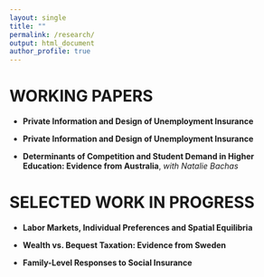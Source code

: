 ```yaml
---
layout: single
title: ""
permalink: /research/
output: html_document
author_profile: true
---
```


# WORKING PAPERS

* **Private Information and Design of Unemployment Insurance**

* **Private Information and Design of Unemployment Insurance**

* **Determinants of Competition and Student Demand in Higher Education: Evidence from Australia**, *with Natalie Bachas*



# SELECTED WORK IN PROGRESS



* **Labor Markets, Individual Preferences and Spatial Equilibria**

* **Wealth vs. Bequest Taxation: Evidence from Sweden**

* **Family-Level Responses to Social Insurance**
